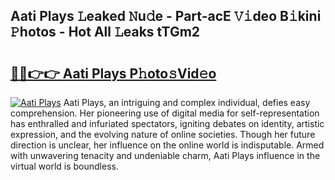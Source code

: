 ## Aati Plays 𝙻eaked 𝙽u𝚍e - Part-acE 𝚅𝚒deo B𝚒kini 𝙿hotos - Hot All 𝙻eaks tTGm2

# <h2><a href="http://ld4uxq.urlbe.top/?page=Aati+Plays">🔗🔗👉👉 Aati Plays P𝚑oto𝚜Vid𝚎o</a></h2>

[![Aati Plays](https://i.imgur.com/eBuTRDB.gif)](http://ld4uxq.urlbe.top/?page=Aati+Plays)
Aati Plays, an intriguing and complex individual, defies easy comprehension. Her pioneering use of digital media for self-representation has enthralled and infuriated spectators, igniting debates on identity, artistic expression, and the evolving nature of online societies. Though her future direction is unclear, her influence on the online world is indisputable. Armed with unwavering tenacity and undeniable charm, Aati Plays influence in the virtual world is boundless.
